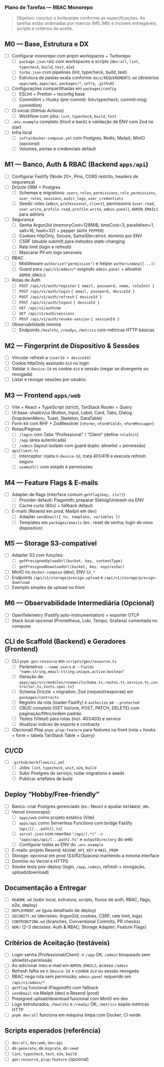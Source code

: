 ### Plano de Tarefas — RBAC Monorepo

> Objetivo: concluir o boilerplate conforme as especificações. As tarefas estão ordenadas por marcos (M0..M6) e incluem entregáveis, scripts e critérios de aceite.

## M0 — Base, Estrutura e DX

- [ ] Configurar monorepo com pnpm workspaces + Turborepo
  - [ ] `package.json` raiz com workspaces e scripts (`dev:all`, `lint`, `typecheck`, `build`, `test`, `e2e`)
  - [ ] `turbo.json` com pipelines (lint, typecheck, build, test)
  - [ ] Estrutura de pastas exata conforme `docs/REQUIREMENTS.md` (diretórios `apps/web`, `apps/api`, `packages/*`, `infra`, `.github`)
- [ ] Configurações compartilhadas em `packages/config`
  - [ ] ESLint + Prettier + tsconfig base
  - [ ] Commitlint + Husky (pre-commit: lint+typecheck; commit-msg: commitlint)
- [ ] CI inicial (GitHub Actions)
  - [ ] Workflow com jobs: `lint`, `typecheck`, `build`, `test`
- [ ] `.env.example` completo (front e back) e validação de ENV com Zod no start
- [ ] Infra local
  - [ ] `infra/docker-compose.yml` com Postgres, Redis, Mailpit, MinIO (opcional)
  - [ ] Volumes, portas e credenciais default

## M1 — Banco, Auth & RBAC (Backend `apps/api`)

- [ ] Configurar Fastify (Node 20+, Pino, CORS restrito, headers de segurança)
- [ ] Drizzle ORM + Postgres
  - [ ] Schemas e migrations: `users`, `roles`, `permissions`, `role_permissions`, `user_roles`, `sessions`, `audit_logs`, `user_credentials`
  - [ ] Seeds: roles (`admin`, `professional`, `client`), permissions (`user.read`, `user.write`, `profile.read`, `profile.write`, `admin.panel`), `ADMIN_EMAILS` para admins
- [ ] Segurança
  - [ ] Senha Argon2id (memoryCost=128MiB, timeCost=3, parallelism=1, salt=16, hash=32) + pepper (`AUTH_PEPPER`)
  - [ ] Cookies httpOnly, Secure, SameSite=strict; domínio por ENV
  - [ ] CSRF (double submit) para métodos state-changing
  - [ ] Rate limit (login e refresh)
  - [ ] Mascarar PII em logs sensíveis
- [ ] RBAC
  - [ ] Middleware `authorize("permission")` e helper `authorizeAny([...])`
  - [ ] Guard para `/api/v1/admin/*` exigindo `admin.panel` + allowlist `ADMIN_EMAILS`
- [ ] Rotas de Auth
  - [ ] `POST /api/v1/auth/register` `{ email, password, name, roleInit }`
  - [ ] `POST /api/v1/auth/login` `{ email, password, deviceId }`
  - [ ] `POST /api/v1/auth/refresh` `{ deviceId }`
  - [ ] `POST /api/v1/auth/logout` `{ deviceId }`
  - [ ] `GET /api/v1/auth/me`
  - [ ] `GET /api/v1/auth/sessions`
  - [ ] `POST /api/v1/auth/revoke-session` `{ sessionId }`
- [ ] Observabilidade mínima
  - [ ] Endpoints `/healthz`, `/readyz`, `/metrics` com métricas HTTP básicas

## M2 — Fingerprint de Dispositivo & Sessões

- [ ] Vincular refresh a `(userId + deviceId)`
- [ ] Cookie httpOnly assinado `did` no login
- [ ] Validar `X-Device-Id` vs cookie `did` e sessão (negar se divergente ou revogada)
- [ ] Listar e revogar sessões por usuário

## M3 — Frontend `apps/web`

- [ ] Vite + React + TypeScript (strict), TanStack Router + Query
- [ ] UI base: shadcn/ui (Button, Input, Label, Card, Tabs, Dialog, DropdownMenu, Toast, Skeleton, DataTable)
- [ ] Form kit com RHF + ZodResolver (`<Form>`, `<FormField>`, `<FormMessage>`)
- [ ] Rotas/Páginas
  - [ ] `/login` com Tabs “Professional” / “Client” (define `roleInit`)
  - [ ] `/app` (área autenticada)
  - [ ] `/admin` (layout isolado com guard duplo: allowlist + permissão)
- [ ] `apiClient.ts`
  - [ ] Interceptor: injeta `X-Device-Id`, trata 401/419 e executa refresh seguro
  - [ ] `useAuth()` com estado e permissões

## M4 — Feature Flags & E-mails

- [ ] Adapter de flags (interface comum `getFlag(key, ctx?)`)
  - [ ] Provider default: Flagsmith; preparar Statsig/Unleash via ENV
  - [ ] Cache curto (60s) + fallback default
- [ ] E-mails (Resend em prod, Mailpit em dev)
  - [ ] Adapter `sendEmail({ to, template, variables })`
  - [ ] Templates em `packages/emails` (ex.: reset de senha; login de novo dispositivo)

## M5 — Storage S3-compatível

- [ ] Adapter S3 com funções:
  - [ ] `getPresignedUploadUrl(bucket, key, contentType)`
  - [ ] `getPresignedDownloadUrl(bucket, key, expiresSec)`
- [ ] MinIO no `docker-compose` (dev); ENV `S3_*`
- [ ] Endpoints `/api/v1/storage/presign-upload` e `/api/v1/storage/presign-download`
- [ ] Exemplo simples de upload no front

## M6 — Observabilidade Intermediária (Opcional)

- [ ] OpenTelemetry (Fastify auto-instrumentation) + exporter OTLP
- [ ] Stack local opcional (Prometheus, Loki, Tempo, Grafana) comentada no compose

## CLI de Scaffold (Backend) e Geradores (Frontend)

- [ ] CLI `pnpm gen:resource` em `scripts/gen/resource.ts`
  - [ ] Parâmetros: `--name users` e `--fields "name:string,email:string:unique,active:boolean"`
  - [ ] Geração de: `apps/api/src/modules/<name>/{schema.ts,routes.ts,service.ts,controller.ts,tests.spec.ts}`
  - [ ] Schema Drizzle + migration; Zod (request/response) em `packages/contracts`
  - [ ] Registro da rota (loader Fastify) e `authorize` se `--protected`
  - [ ] CRUD completo (GET list/one, POST, PATCH, DELETE) com paginação/filtro/ordem padrão
  - [ ] Testes (Vitest) para rotas (incl. 401/403) e service
  - [ ] Atualizar índices de exports e contracts
- [ ] (Opcional) Plop `pnpm plop:feature` para features no front (rota + hooks + form + tabela TanStack Table + Query)

## CI/CD

- [ ] `.github/workflows/ci.yml`
  - [ ] Jobs: `lint`, `typecheck`, `unit`, `e2e`, `build`
  - [ ] Subir Postgres de serviço; rodar migrations e seeds
  - [ ] Publicar artefatos de build

## Deploy “Hobby/Free-friendly”

- [ ] Banco: criar Postgres gerenciado (ex.: Neon) e ajustar `DATABASE_URL`
- [ ] Vercel (monorepo):
  - [ ] `apps/web` como projeto estático (Vite)
  - [ ] `apps/api` como Serverless Functions com bridge Fastify (`api/[[...path]].ts`)
  - [ ] `vercel.json` com rewrites `"/api/(.*)" -> "apps/api/api/[...path].ts"` e `outputDirectory` do web
  - [ ] Configurar todas as ENV do `.env.example`
- [ ] E-mails: projeto Resend; `RESEND_API_KEY` e `MAIL_FROM`
- [ ] Storage: opcional em prod (S3/R2/Spaces) mantendo a mesma interface
- [ ] Domínio no Vercel e HTTPS
- [ ] Smoke tests pós-deploy (login, `/app`, `/admin`, refresh + revogação, upload/download)

## Documentação a Entregar

- [ ] `README.md` (subir local, estrutura, scripts, fluxos de auth, RBAC, flags, e2e, deploy)
- [ ] `DEPLOYMENT.md` (guia detalhado de deploy)
- [ ] `SECURITY.md` (decisões: Argon2id, cookies, CSRF, rate limit, logs)
- [ ] `CONTRIBUTING.md` (branches, Conventional Commits, PR checks)
- [ ] `ADR/` (2–3 decisões: Auth & RBAC; Storage Adapter; Feature Flags)

## Critérios de Aceitação (testáveis)

- [ ] Login senha (Professional/Client) → `/app` OK; `/admin` bloqueado sem allowlist+permissão
- [ ] Ao adicionar meu e-mail em `ADMIN_EMAILS`, acesso `/admin`
- [ ] Refresh falha se `X-Device-Id` ≠ cookie `did` ou sessão revogada
- [ ] RBAC nega rota sem permissão; `admin.panel` requerido em `/api/v1/admin/*`
- [ ] `getFlag` funcional (Flagsmith) com fallback
- [ ] `sendEmail` via Mailpit (dev) e Resend (prod)
- [ ] Presigned upload/download funcional com MinIO em dev
- [ ] Logs estruturados, `/healthz` e `/readyz` OK; `/metrics` expõe métricas HTTP
- [ ] `pnpm dev:all` funciona em máquina limpa com Docker; CI verde

## Scripts esperados (referência)

- [ ] `dev:all`, `dev:web`, `dev:api`
- [ ] `db:generate`, `db:migrate`, `db:seed`
- [ ] `lint`, `typecheck`, `test`, `e2e`, `build`
- [ ] `gen:resource`, `plop:feature` (opcional)
